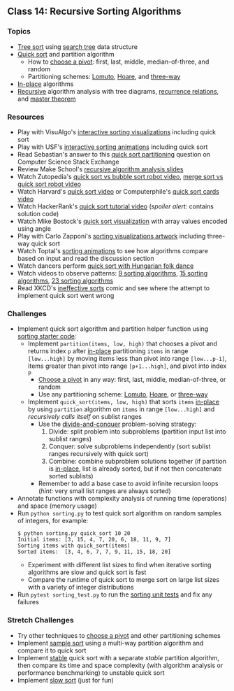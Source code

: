 ## Class 14: Recursive Sorting Algorithms

### Topics
- [Tree sort] using [search tree] data structure
- [Quick sort] and partition algorithm
    - How to [choose a pivot]: first, last, middle, median-of-three, and random
    - Partitioning schemes: [Lomuto], [Hoare], and [three-way]
- [In-place] algorithms
- [Recursive] algorithm analysis with tree diagrams, [recurrence relations], and [master theorem]

### Resources
- Play with VisuAlgo's [interactive sorting visualizations][VisuAlgo sorting] including quick sort
- Play with USF's [interactive sorting animations][USF sorting] including quick sort
- Read Sebastian's answer to this [quick sort partitioning] question on Computer Science Stack Exchange
- Review Make School's [recursive algorithm analysis slides]
- Watch Zutopedia's [quick sort vs bubble sort robot video], [merge sort vs quick sort robot video]
- Watch Harvard's [quick sort video] or Computerphile's [quick sort cards video]
- Watch HackerRank's [quick sort tutorial video] (*spoiler alert:* contains solution code)
- Watch Mike Bostock's [quick sort visualization] with array values encoded using angle
- Play with Carlo Zapponi's [sorting visualizations artwork] including three-way quick sort
- Watch Toptal's [sorting animations] to see how algorithms compare based on input and read the discussion section
- Watch dancers perform [quick sort with Hungarian folk dance]
- Watch videos to observe patterns: [9 sorting algorithms], [15 sorting algorithms], [23 sorting algorithms]
- Read XKCD's [ineffective sorts] comic and see where the attempt to implement quick sort went wrong

### Challenges
- Implement quick sort algorithm and partition helper function using [sorting starter code]:
    - Implement `partition(items, low, high)` that chooses a pivot and returns index `p` after [in-place] partitioning `items` in range `[low...high]` by moving items less than pivot into range `[low...p-1]`, items greater than pivot into range `[p+1...high]`, and pivot into index `p`
        - [Choose a pivot] in any way: first, last, middle, median-of-three, or random
        - Use any partitioning scheme: [Lomuto], [Hoare], or [three-way]
    - Implement `quick_sort(items, low, high)` that sorts `items` [in-place] by using `partition` algorithm on `items` in range `[low...high]` and *recursively calls itself* on sublist ranges
        - Use the [divide-and-conquer] problem-solving strategy:
            1. Divide: split problem into subproblems (partition input list into sublist ranges)
            2. Conquer: solve subproblems independently (sort sublist ranges recursively with quick sort)
            3. Combine: combine subproblem solutions together (if partition is [in-place], list is already sorted, but if not then concatenate sorted sublists)
        - Remember to add a base case to avoid infinite recursion loops (*hint:* very small list ranges are always sorted)
- Annotate functions with complexity analysis of running time (operations) and space (memory usage)
- Run `python sorting.py` to test quick sort algorithm on random samples of integers, for example:
    ```
    $ python sorting.py quick_sort 10 20
    Initial items: [3, 15, 4, 7, 20, 6, 18, 11, 9, 7]
    Sorting items with quick_sort(items)
    Sorted items:  [3, 4, 6, 7, 7, 9, 11, 15, 18, 20]
    ```
    - Experiment with different list sizes to find when iterative sorting algorithms are slow and quick sort is fast
    - Compare the runtime of quick sort to merge sort on large list sizes with a variety of integer distributions
- Run `pytest sorting_test.py` to run the [sorting unit tests] and fix any failures

### Stretch Challenges
- Try other techniques to [choose a pivot] and other partitioning schemes
- Implement [sample sort] using a multi-way partition algorithm and compare it to quick sort
- Implement [stable][stability] quick sort with a separate *stable* partition algorithm, then compare its time and space complexity (with algorithm analysis or performance benchmarking) to unstable quick sort
- Implement [slow sort] (just for fun)


[tree sort]: https://en.wikipedia.org/wiki/Tree_sort
[search tree]: https://en.wikipedia.org/wiki/Search_tree

[quick sort]: https://en.wikipedia.org/wiki/Quicksort
[choose a pivot]: https://en.wikipedia.org/wiki/Quicksort#Choice_of_pivot
[Lomuto]: https://en.wikipedia.org/wiki/Quicksort#Lomuto_partition_scheme
[Hoare]: https://en.wikipedia.org/wiki/Quicksort#Hoare_partition_scheme
[three-way]: https://en.wikipedia.org/wiki/Dutch_national_flag_problem

[in-place]: https://en.wikipedia.org/wiki/In-place_algorithm
[stability]: https://en.wikipedia.org/wiki/Sorting_algorithm#Stability
[sample sort]: https://en.wikipedia.org/wiki/Samplesort
[slow sort]: https://en.wikipedia.org/wiki/Slowsort

[divide-and-conquer]: https://en.wikipedia.org/wiki/Divide_and_conquer_algorithm
[recursive]: https://en.wikipedia.org/wiki/Recursion_(computer_science)
[recurrence relations]: https://en.wikipedia.org/wiki/Recurrence_relation
[master theorem]: https://en.wikipedia.org/wiki/Master_theorem

[recursive algorithm analysis slides]: slides/AlgorithmAnalysisRecursive.pdf
[quick sort partitioning]: https://cs.stackexchange.com/questions/11458/quicksort-partitioning-hoare-vs-lomuto
[VisuAlgo sorting]: https://visualgo.net/en/sorting
[USF sorting]: https://www.cs.usfca.edu/~galles/visualization/ComparisonSort.html
[quick sort visualization]: https://bl.ocks.org/mbostock/1582075
[sorting animations]: https://www.toptal.com/developers/sorting-algorithms/
[sorting visualizations artwork]: http://sorting.at/

[quick sort vs bubble sort robot video]: https://www.youtube.com/watch?v=aXXWXz5rF64
[merge sort vs quick sort robot video]: https://www.youtube.com/watch?v=es2T6KY45cA
[quick sort tutorial video]: https://www.youtube.com/watch?v=SLauY6PpjW4
[quick sort video]: https://www.youtube.com/watch?v=aQiWF4E8flQ
[quick sort cards video]: https://www.youtube.com/watch?v=XE4VP_8Y0BU
[3 sorting algorithms]: https://www.youtube.com/watch?v=jHPexHsDxwQ
[9 sorting algorithms]: https://www.youtube.com/watch?v=ZZuD6iUe3Pc
[15 sorting algorithms]: https://www.youtube.com/watch?v=kPRA0W1kECg
[23 sorting algorithms]: https://www.youtube.com/watch?v=rqI6KT6cOas
[quick sort with Hungarian folk dance]: https://www.youtube.com/watch?v=3San3uKKHgg
[ineffective sorts]: https://xkcd.com/1185/

[sorting starter code]: source/sorting.py
[sorting unit tests]: source/sorting_test.py
